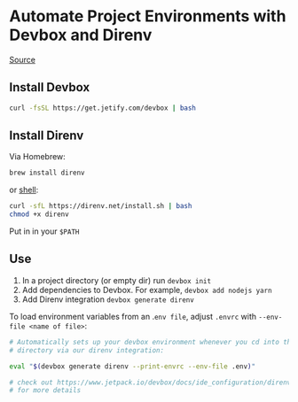 # Automate Project Environments with Devbox and Direnv

[Source](https://www.jetify.com/blog/automated-dev-envs-with-devbox-and-direnv/)

## Install Devbox

```bash
curl -fsSL https://get.jetify.com/devbox | bash
```

## Install Direnv

Via Homebrew:

```bash
brew install direnv
```

or [shell](https://direnv.net/docs/installation.html#from-binary-builds):

```bash
curl -sfL https://direnv.net/install.sh | bash
chmod +x direnv
```

Put in in your `$PATH`

## Use

1. In a project directory (or empty dir) run `devbox init`
1. Add dependencies to Devbox. For example, `devbox add nodejs yarn`
1. Add Direnv integration `devbox generate direnv`

To load environment variables from an .`env file`, adjust `.envrc` with `--env-file <name of file>`:

```bash
# Automatically sets up your devbox environment whenever you cd into this
# directory via our direnv integration:

eval "$(devbox generate direnv --print-envrc --env-file .env)"

# check out https://www.jetpack.io/devbox/docs/ide_configuration/direnv/
# for more details
```
